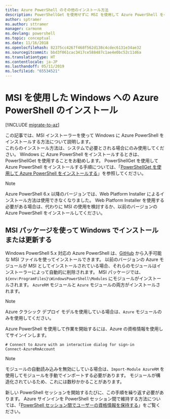 ```yaml
---
title: Azure PowerShell のその他のインストール方法
description: PowerShellGet を使用せずに MSI を使用して Azure PowerShell をインストールする方法
author: sptramer
ms.author: sttramer
manager: carmonm
ms.devlang: powershell
ms.topic: conceptual
ms.date: 11/16/2018
ms.openlocfilehash: 82375cc4267f468f562d138c4cdec6131e34ae32
ms.sourcegitcommit: bbd3f061cac3417ce588487c1ae4e0bc52c11d6a
ms.translationtype: HT
ms.contentlocale: ja-JP
ms.lasthandoff: 05/11/2019
ms.locfileid: "65534521"
---
```

# <a name="install-azure-powershell-on-windows-with-msi"></a>MSI を使用した Windows への Azure PowerShell のインストール

[!INCLUDE [migrate-to-az](../includes/migrate-to-az.md)]

この記事では、MSI インストーラーを使って Windows に Azure PowerShell をインストールする方法について説明します。  
これらのインストール方法は、システムで必要とされる場合にのみ使用してください。 Windows に Azure PowerShell をインストールするときは、PowerShellGet を使用することをお勧めします。 PowerShellGet を使用して Azure PowerShell をインストールする手順については、「[PowerShellGet を使用して Azure PowerShell をインストールする](install-azurerm-ps.md)」を参照してください。

> [!NOTE]
> Azure PowerShell 6.x 以降のバージョンでは、Web Platform Installer によるインストール方法は使用できなくなりました。 Web Platform Installer を使用する必要がある場合は、代わりに MSI の使用を検討するか、以前のバージョンの Azure PowerShell をインストールしてください。

## <a name="install-or-update-on-windows-using-the-msi-package"></a>MSI パッケージを使って Windows でインストールまたは更新する

Windows PowerShell 5.x 対応の Azure PowerShell は、[GitHub](https://github.com/Azure/azure-powershell/releases/tag/v6.13.1-November2018) から入手可能な MSI ファイルを使ってインストールできます。 以前のバージョンの Azure モジュールが MSI としてインストールされている場合、それらのモジュールはインストーラーによって自動的に削除されます。 MSI パッケージでは、`${env:ProgramFiles}\WindowsPowerShell\Modules` にモジュールがインストールされます。 `AzureRM` モジュールと `Azure` モジュールの両方がインストールされます。

> [!NOTE]
> Azure クラシック デプロイ モデルを使用している場合は、`Azure` モジュールのみを使用してください。

Azure PowerShell を使用して作業を開始するには、Azure の資格情報を使用してサインインします。

```powershell-interactive
# Connect to Azure with an interactive dialog for sign-in
Connect-AzureRmAccount
```

> [!NOTE]
>
> モジュールの自動読み込みを無効にしている場合は、`Import-Module AzureRM` を使用してモジュールを手動でインポートする必要があります。 モジュールが構造化されているため、これには数秒かかることがあります。

新しい PowerShell セッションを開始するたびに、この手順を繰り返す必要があります。 Azure サインインを PowerShell セッション間で維持する方法については、「[PowerShell セッション間でユーザーの資格情報を保持する](context-persistence.md)」をご覧ください。
